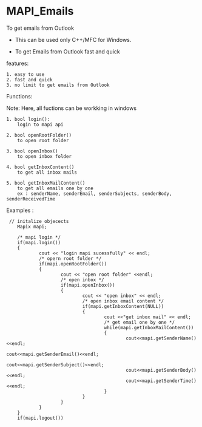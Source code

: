 MAPI_Emails
===========

To get emails from Outlook 


* This can be used only C++/MFC for Windows.
	
* To get Emails from Outlook fast and quick

features:

	1. easy to use
	2. fast and quick 
	3. no limit to get emails from Outlook
	
	
Functions:

Note: Here, all fuctions can be workking in windows

	1. bool login():
		login to mapi api
		
	2. bool openRootFolder()
		to open root folder
		
	3. bool openInbox()
		to open inbox folder 
		
	4. bool getInboxContent()
		to get all inbox mails
	
	5. bool getInboxMailContent()
		to get all emails one by one 
		ex : senderName, senderEmail, senderSubjects, senderBody, senderReceivedTime
		
		
		
Examples :


	 // initalize objecects 
        Mapix mapi;

        /* mapi login */
        if(mapi.login())
        {
                cout << "login mapi sucessfully" << endl;
                /* opern root folder */
                if(mapi.openRootFolder())
                {
                        cout << "open root folder" <<endl;
                        /* open inbox */
                        if(mapi.openInbox())
                        {
                                cout << "open inbox" << endl;
                                /* open inbox email content */
                                if(mapi.getInboxContent(NULL))
                                {
                                        cout <<"get inbox mail" << endl;
                                        /* get email one by one */
                                        while(mapi.getInboxMailContent())
                                        {
                                                cout<<mapi.getSenderName()<<endl;
                                                cout<<mapi.getSenderEmail()<<endl;
                                                cout<<mapi.getSenderSubject()<<endl;
                                                cout<<mapi.getSenderBody()<<endl;
                                                cout<<mapi.getSenderTime()<<endl;
                                        }
                                }
                        }
                }
        }
        if(mapi.logout())

	
